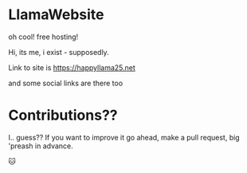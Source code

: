 # LlamaWebsite
oh cool! free hosting!

Hi, its me, i exist - supposedly.

Link to site is https://happyllama25.net

and some social links are there too

# Contributions??
I.. guess?? If you want to improve it go ahead, make a pull request, big 'preash in advance.

🐱
